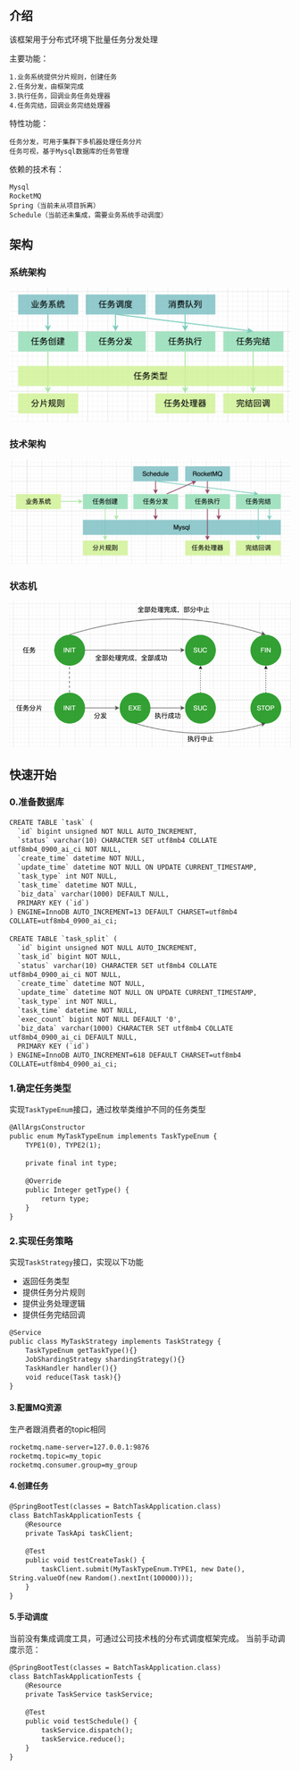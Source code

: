 ## 介绍
该框架用于分布式环境下批量任务分发处理

主要功能：
```
1.业务系统提供分片规则，创建任务
2.任务分发，由框架完成
3.执行任务，回调业务任务处理器
4.任务完结，回调业务完结处理器
```

特性功能：
```
任务分发，可用于集群下多机器处理任务分片
任务可视，基于Mysql数据库的任务管理
```

依赖的技术有：
```
Mysql
RocketMQ
Spring（当前未从项目拆离）
Schedule（当前还未集成，需要业务系统手动调度）
```
## 架构
### 系统架构
![123](img/1.png)
### 技术架构
![11](img/2.png)
### 状态机
![111](img/3.png)

## 快速开始
### 0.准备数据库
```
CREATE TABLE `task` (
  `id` bigint unsigned NOT NULL AUTO_INCREMENT,
  `status` varchar(10) CHARACTER SET utf8mb4 COLLATE utf8mb4_0900_ai_ci NOT NULL,
  `create_time` datetime NOT NULL,
  `update_time` datetime NOT NULL ON UPDATE CURRENT_TIMESTAMP,
  `task_type` int NOT NULL,
  `task_time` datetime NOT NULL,
  `biz_data` varchar(1000) DEFAULT NULL,
  PRIMARY KEY (`id`)
) ENGINE=InnoDB AUTO_INCREMENT=13 DEFAULT CHARSET=utf8mb4 COLLATE=utf8mb4_0900_ai_ci;

CREATE TABLE `task_split` (
  `id` bigint unsigned NOT NULL AUTO_INCREMENT,
  `task_id` bigint NOT NULL,
  `status` varchar(10) CHARACTER SET utf8mb4 COLLATE utf8mb4_0900_ai_ci NOT NULL,
  `create_time` datetime NOT NULL,
  `update_time` datetime NOT NULL ON UPDATE CURRENT_TIMESTAMP,
  `task_type` int NOT NULL,
  `task_time` datetime NOT NULL,
  `exec_count` bigint NOT NULL DEFAULT '0',
  `biz_data` varchar(1000) CHARACTER SET utf8mb4 COLLATE utf8mb4_0900_ai_ci DEFAULT NULL,
  PRIMARY KEY (`id`)
) ENGINE=InnoDB AUTO_INCREMENT=618 DEFAULT CHARSET=utf8mb4 COLLATE=utf8mb4_0900_ai_ci;
```

### 1.确定任务类型
实现`TaskTypeEnum`接口，通过枚举类维护不同的任务类型
```
@AllArgsConstructor
public enum MyTaskTypeEnum implements TaskTypeEnum {
    TYPE1(0), TYPE2(1);

    private final int type;

    @Override
    public Integer getType() {
        return type;
    }
}
```

### 2.实现任务策略
实现`TaskStrategy`接口，实现以下功能
- 返回任务类型
- 提供任务分片规则
- 提供业务处理逻辑
- 提供任务完结回调
 
```
@Service
public class MyTaskStrategy implements TaskStrategy {
    TaskTypeEnum getTaskType(){}
    JobShardingStrategy shardingStrategy(){}
    TaskHandler handler(){}
    void reduce(Task task){}
}
```
#### 3.配置MQ资源
生产者跟消费者的topic相同
```
rocketmq.name-server=127.0.0.1:9876
rocketmq.topic=my_topic
rocketmq.consumer.group=my_group
```
#### 4.创建任务
```
@SpringBootTest(classes = BatchTaskApplication.class)
class BatchTaskApplicationTests {
    @Resource
    private TaskApi taskClient;

    @Test
    public void testCreateTask() {
        taskClient.submit(MyTaskTypeEnum.TYPE1, new Date(), String.valueOf(new Random().nextInt(100000)));
    }
}
```
#### 5.手动调度
当前没有集成调度工具，可通过公司技术栈的分布式调度框架完成。
当前手动调度示范：
```
@SpringBootTest(classes = BatchTaskApplication.class)
class BatchTaskApplicationTests {
    @Resource
    private TaskService taskService;

    @Test
    public void testSchedule() {
        taskService.dispatch();
        taskService.reduce();        
    }
}
```
